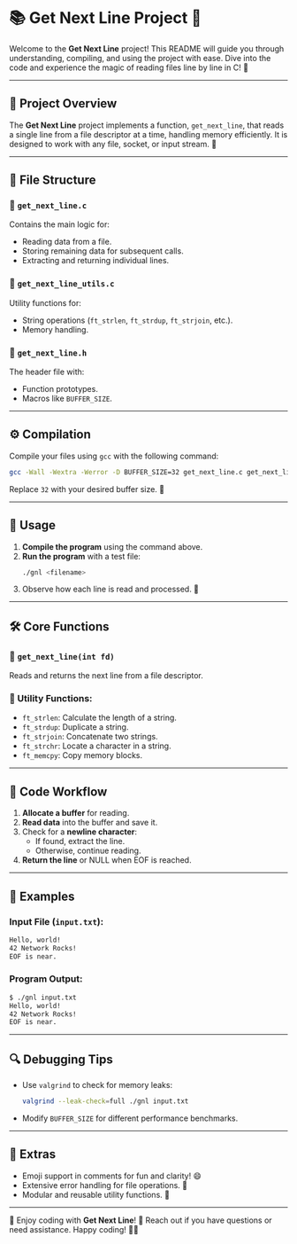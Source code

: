 # 📚 **Get Next Line Project** 🌟

Welcome to the **Get Next Line** project! This README will guide you through understanding, compiling, and using the project with ease. Dive into the code and experience the magic of reading files line by line in C! 🚀

---

## 📝 **Project Overview**

The **Get Next Line** project implements a function, `get_next_line`, that reads a single line from a file descriptor at a time, handling memory efficiently. It is designed to work with any file, socket, or input stream. 🎯

---

## 📂 **File Structure**

### 📄 `get_next_line.c`
Contains the main logic for:
- Reading data from a file.
- Storing remaining data for subsequent calls.
- Extracting and returning individual lines.

### 📄 `get_next_line_utils.c`
Utility functions for:
- String operations (`ft_strlen`, `ft_strdup`, `ft_strjoin`, etc.).
- Memory handling.

### 📄 `get_next_line.h`
The header file with:
- Function prototypes.
- Macros like `BUFFER_SIZE`.

---

## ⚙️ **Compilation**

Compile your files using `gcc` with the following command:

```bash
gcc -Wall -Wextra -Werror -D BUFFER_SIZE=32 get_next_line.c get_next_line_utils.c -o gnl
```

Replace `32` with your desired buffer size. 📏

---

## 🚀 **Usage**

1. **Compile the program** using the command above.
2. **Run the program** with a test file:
   ```bash
   ./gnl <filename>
   ```
3. Observe how each line is read and processed. 📜

---

## 🛠️ **Core Functions**

### 🔹 `get_next_line(int fd)`
Reads and returns the next line from a file descriptor.

### 🔹 Utility Functions:
- `ft_strlen`: Calculate the length of a string.
- `ft_strdup`: Duplicate a string.
- `ft_strjoin`: Concatenate two strings.
- `ft_strchr`: Locate a character in a string.
- `ft_memcpy`: Copy memory blocks.

---

## 📖 **Code Workflow**

1. **Allocate a buffer** for reading.
2. **Read data** into the buffer and save it.
3. Check for a **newline character**:
   - If found, extract the line.
   - Otherwise, continue reading.
4. **Return the line** or NULL when EOF is reached.

---

## 📌 **Examples**

### Input File (`input.txt`):
```txt
Hello, world!
42 Network Rocks!
EOF is near.
```

### Program Output:
```bash
$ ./gnl input.txt
Hello, world!
42 Network Rocks!
EOF is near.
```

---

## 🔍 **Debugging Tips**

- Use `valgrind` to check for memory leaks:
  ```bash
  valgrind --leak-check=full ./gnl input.txt
  ```
- Modify `BUFFER_SIZE` for different performance benchmarks.

---

## 🌟 **Extras**

- Emoji support in comments for fun and clarity! 😄
- Extensive error handling for file operations. 🛑
- Modular and reusable utility functions. 🔄

---

🚀 Enjoy coding with **Get Next Line**! 🌟 Reach out if you have questions or need assistance. Happy coding! 👨‍💻
